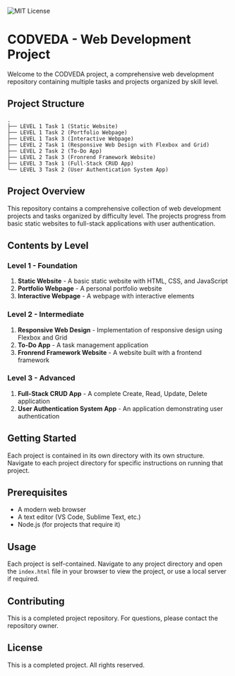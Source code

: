 ![MIT License](https://img.shields.io/badge/License-MIT-green.svg)
# CODVEDA - Web Development Project


Welcome to the CODVEDA project, a comprehensive web development repository containing multiple tasks and projects organized by skill level.

## Project Structure

```
.
├── LEVEL 1 Task 1 (Static Website)
├── LEVEL 1 Task 2 (Portfolio Webpage)
├── LEVEL 1 Task 3 (Interactive Webpage)
├── LEVEL 2 Task 1 (Responsive Web Design with Flexbox and Grid)
├── LEVEL 2 Task 2 (To-Do App)
├── LEVEL 2 Task 3 (Fronrend Framework Website)
├── LEVEL 3 Task 1 (Full-Stack CRUD App)
└── LEVEL 3 Task 2 (User Authentication System App)
```

## Project Overview

This repository contains a comprehensive collection of web development projects and tasks organized by difficulty level. The projects progress from basic static websites to full-stack applications with user authentication.

## Contents by Level

### Level 1 - Foundation
1. **Static Website** - A basic static website with HTML, CSS, and JavaScript
2. **Portfolio Webpage** - A personal portfolio website
3. **Interactive Webpage** - A webpage with interactive elements

### Level 2 - Intermediate
1. **Responsive Web Design** - Implementation of responsive design using Flexbox and Grid
2. **To-Do App** - A task management application
3. **Fronrend Framework Website** - A website built with a frontend framework

### Level 3 - Advanced
1. **Full-Stack CRUD App** - A complete Create, Read, Update, Delete application
2. **User Authentication System App** - An application demonstrating user authentication

## Getting Started

Each project is contained in its own directory with its own structure. Navigate to each project directory for specific instructions on running that project.

## Prerequisites

- A modern web browser
- A text editor (VS Code, Sublime Text, etc.)
- Node.js (for projects that require it)

## Usage

Each project is self-contained. Navigate to any project directory and open the `index.html` file in your browser to view the project, or use a local server if required.

## Contributing

This is a completed project repository. For questions, please contact the repository owner.

## License

This is a completed project. All rights reserved.

